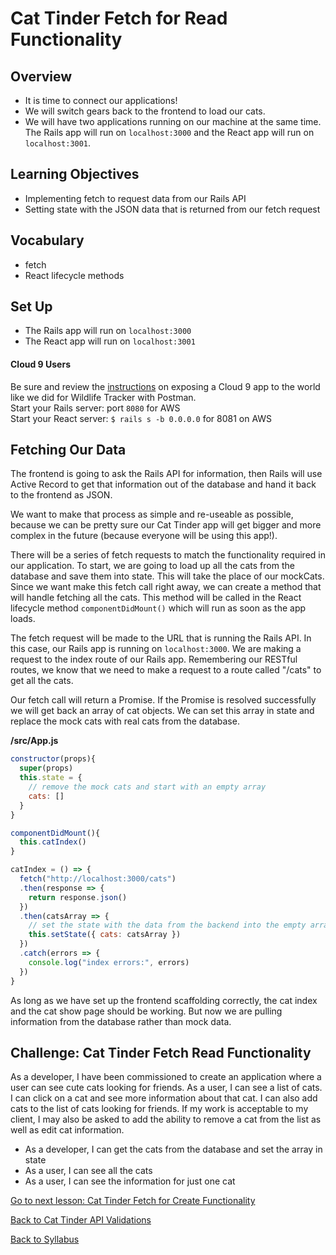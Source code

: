 # Cat Tinder Fetch for Read Functionality

## Overview
- It is time to connect our applications!
- We will switch gears back to the frontend to load our cats.
- We will have two applications running on our machine at the same time. The Rails app will run on `localhost:3000` and the React app will run on `localhost:3001`.

## Learning Objectives
- Implementing fetch to request data from our Rails API
- Setting state with the JSON data that is returned from our fetch request

## Vocabulary
- fetch
- React lifecycle methods

## Set Up
- The Rails app will run on `localhost:3000`
- The React app will run on `localhost:3001`

#### Cloud 9 Users
Be sure and review the [instructions](../../Rails-C&V/postman.md) on exposing a Cloud 9 app to the world like we did for Wildlife Tracker with Postman.  
Start your Rails server: port `8080` for AWS  
Start your React server: `$ rails s -b 0.0.0.0` for 8081 on AWS

## Fetching Our Data
The frontend is going to ask the Rails API for information, then Rails will use Active Record to get that information out of the database and hand it back to the frontend as JSON.

We want to make that process as simple and re-useable as possible, because we can be pretty sure our Cat Tinder app will get bigger and more complex in the future (because everyone will be using this app!).

There will be a series of fetch requests to match the functionality required in our application. To start, we are going to load up all the cats from the database and save them into state. This will take the place of our mockCats. Since we want make this fetch call right away, we can create a method that will handle fetching all the cats. This method will be called in the React lifecycle method `componentDidMount()` which will run as soon as the app loads.

The fetch request will be made to the URL that is running the Rails API. In this case, our Rails app is running on `localhost:3000`. We are making a request to the index route of our Rails app. Remembering our RESTful routes, we know that we need to make a request to a route called "/cats" to get all the cats.

Our fetch call will return a Promise. If the Promise is resolved successfully we will get back an array of cat objects. We can set this array in state and replace the mock cats with real cats from the database.

**/src/App.js**
```javascript
constructor(props){
  super(props)
  this.state = {
    // remove the mock cats and start with an empty array
    cats: []
  }
}

componentDidMount(){
  this.catIndex()
}

catIndex = () => {
  fetch("http://localhost:3000/cats")
  .then(response => {
    return response.json()
  })
  .then(catsArray => {
    // set the state with the data from the backend into the empty array
    this.setState({ cats: catsArray })
  })
  .catch(errors => {
    console.log("index errors:", errors)
  })
}
```

As long as we have set up the frontend scaffolding correctly, the cat index and the cat show page should be working. But now we are pulling information from the database rather than mock data.


## Challenge: Cat Tinder Fetch Read Functionality
As a developer, I have been commissioned to create an application where a user can see cute cats looking for friends. As a user, I can see a list of cats. I can click on a cat and see more information about that cat. I can also add cats to the list of cats looking for friends. If my work is acceptable to my client, I may also be asked to add the ability to remove a cat from the list as well as edit cat information.

- As a developer, I can get the cats from the database and set the array in state
- As a user, I can see all the cats
- As a user, I can see the information for just one cat

[ Go to next lesson: Cat Tinder Fetch for Create Functionality ](./fetch-create.md)

[ Back to Cat Tinder API Validations ](../backend/validations.md)

[ Back to Syllabus ](../../README.md#bringing-it-together)
